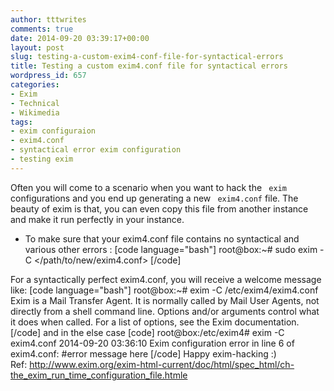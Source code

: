 ```yaml
---
author: tttwrites
comments: true
date: 2014-09-20 03:39:17+00:00
layout: post
slug: testing-a-custom-exim4-conf-file-for-syntactical-errors
title: Testing a custom exim4.conf file for syntactical errors
wordpress_id: 657
categories:
- Exim
- Technical
- Wikimedia
tags:
- exim configuraion
- exim4.conf
- syntactical error exim configuration
- testing exim
---
```


Often you will come to a scenario when you want to hack the ` exim` configurations and you end up generating a new ` exim4.conf` file. The beauty of exim is that, you can even copy this file from another instance and make it run perfectly in your instance. 
* To make sure that your exim4.conf file contains no syntactical and various other errors :
[code language="bash"]
root@box:~# sudo exim -C </path/to/new/exim4.conf> 
[/code]

For a syntactically perfect exim4.conf, you will receive a welcome message like:
[code language="bash"]
root@box:~# exim -C /etc/exim4/exim4.conf
Exim is a Mail Transfer Agent. It is normally called by Mail User Agents,
not directly from a shell command line. Options and/or arguments control
what it does when called. For a list of options, see the Exim documentation.
[/code]
and in the else case 
[code]
root@box:/etc/exim4# exim -C exim4.conf
2014-09-20 03:36:10 Exim configuration error in line 6 of exim4.conf:
#error message here
[/code]
Happy exim-hacking :)  
Ref: http://www.exim.org/exim-html-current/doc/html/spec_html/ch-the_exim_run_time_configuration_file.htmle
